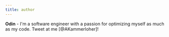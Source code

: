 ```yaml
---
title: author
---
```


**Odin** - I'm a software engineer with a passion for optimizing myself as much as my code. Tweet at me [@AKammerloher]!
